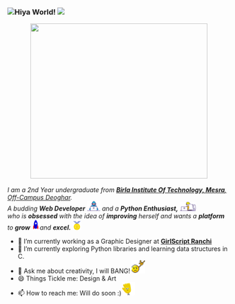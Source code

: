 ### <img src="https://github.com/TheDudeThatCode/TheDudeThatCode/blob/master/Assets/Hi.gif" width="29px">Hiya World!&nbsp;<img src="https://github.com/TheDudeThatCode/TheDudeThatCode/blob/master/Assets/Earth.gif" width="24px">

<p align="center"><img src="https://github.com/aditisneh/aditisneh/blob/master/ezgif.com-optimize.gif" width="400px" height="350px"></p>

<p>
  <em>
    I am a 2nd Year undergraduate from <a href="https://www.bitmesra.ac.in/BIT_Mesra?cid=4&pid=H"> <b>Birla Institute Of Technology, Mesra</b>, Off-Campus Deoghar</a>. <br>
    A budding <b>Web Developer</b> <img src="https://github.com/aditisneh/aditisneh/blob/master/Developer.gif" width="30px"> and a <b>Python Enthusiast,</b>&nbsp;<img src="https://github.com/aditisneh/aditisneh/blob/master/Designer.gif" width="36px"><br>who is <b>obsessed</b>
    with the idea of <b>improving</b> herself and wants a <b>platform</b> to 
    <b>grow</b> <img src="https://github.com/aditisneh/aditisneh/blob/master/Rocket.gif" width="18px">and 
    <b>excel.</b> <img src="https://github.com/aditisneh/aditisneh/blob/master/Medal.gif" width="20px">
  </em>  
</p>


- 🔭 I’m currently working as a Graphic Designer at <a href="https://www.girlscript.tech/home"><b>GirlScript Ranchi</b></a>
- 🌱 I’m currently exploring Python libraries and learning data structures in C. 
- 💬 Ask me about creativity, I will BANG! <img src="https://github.com/aditisneh/aditisneh/blob/master/headbang.gif" width="30px">
- 😄 Things Tickle me: Design & Art
- 📫 How to reach me: Will do soon :)<img src="https://github.com/aditisneh/aditisneh/blob/master/wave.gif" width="30px">
